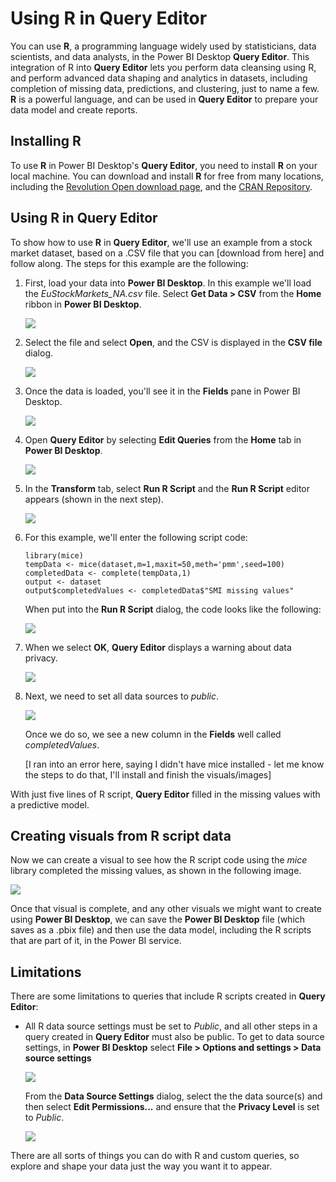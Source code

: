 <properties
   pageTitle="Using R in Query Editor"
   description="Use R in Power BI Desktop Query Editor for advanced analytics"
   services="powerbi"
   documentationCenter=""
   authors="davidiseminger"
   manager="mblythe"
   backup=""
   editor=""
   tags=""
   qualityFocus="no"
   qualityDate=""/>

<tags
   ms.service="powerbi"
   ms.devlang="NA"
   ms.topic="article"
   ms.tgt_pltfrm="NA"
   ms.workload="powerbi"
   ms.date="07/20/2016"
   ms.author="davidi"/>

# Using R in Query Editor

You can use **R**, a programming language widely used by statisticians, data scientists, and data analysts, in the Power BI Desktop **Query Editor**. This integration of R into **Query Editor** lets you perform data cleansing using R, and perform advanced data shaping and analytics in datasets, including completion of missing data, predictions, and clustering, just to name a few. **R** is a powerful language, and can be used in **Query Editor** to prepare your data model and create reports.

## Installing R

To use **R** in Power BI Desktop's **Query Editor**, you need to install **R** on your local machine. You can download and install **R** for free from many locations, including the [Revolution Open download page](https://mran.revolutionanalytics.com/download/), and the [CRAN Repository](https://cran.r-project.org/bin/windows/base/).

## Using R in Query Editor

To show how to use **R** in **Query Editor**, we'll use an example from a stock market dataset, based on a .CSV file that you can [download from here] and follow along. The steps for this example are the following:

1.  First, load your data into **Power BI Desktop**. In this example we'll load the *EuStockMarkets_NA.csv* file. Select **Get Data > CSV** from the **Home** ribbon in **Power BI Desktop**.

    ![](media/powerbi-desktop-r-in-query-editor/r-in-query-editor_1.png)

2.  Select the file and select **Open**, and the CSV is displayed in the **CSV file** dialog.

    ![](media/powerbi-desktop-r-in-query-editor/r-in-query-editor_2.png)

3.  Once the data is loaded, you'll see it in the **Fields** pane in Power BI Desktop.

    ![](media/powerbi-desktop-r-in-query-editor/r-in-query-editor_3.png)

4.  Open **Query Editor** by selecting **Edit Queries** from the **Home** tab in **Power BI Desktop**.

    ![](media/powerbi-desktop-r-in-query-editor/r-in-query-editor_4.png)

5.  In the **Transform** tab, select **Run R Script** and the **Run R Script** editor appears (shown in the next step).

    ![](media/powerbi-desktop-r-in-query-editor/r-in-query-editor_5a.png)

6.  For this example, we'll enter the following script code:

        library(mice)
        tempData <- mice(dataset,m=1,maxit=50,meth='pmm',seed=100)
        completedData <- complete(tempData,1)
        output <- dataset
        output$completedValues <- completedData$"SMI missing values"

    When put into the **Run R Script** dialog, the code looks like the following:

    ![](media/powerbi-desktop-r-in-query-editor/r-in-query-editor_5b.png)

7.  When we select **OK**, **Query Editor** displays a warning about data privacy.

    ![](media/powerbi-desktop-r-in-query-editor/r-in-query-editor_6.png)

8.  Next, we need to set all data sources to *public*.

    ![](media/powerbi-desktop-r-in-query-editor/r-in-query-editor_7.png)

    Once we do so, we see a new column in the **Fields** well called *completedValues*.

    [I ran into an error here, saying I didn't have mice installed - let me know the steps to do that, I'll install and finish the visuals/images]

With just five lines of R script, **Query Editor** filled in the missing values with a predictive model.

## Creating visuals from R script data

Now we can create a visual to see how the R script code using the *mice* library completed the missing values, as shown in the following image.

![](media/powerbi-desktop-r-in-query-editor/r-in-query-editor_8a.png)

Once that visual is complete, and any other visuals we might want to create using **Power BI Desktop**, we can save the **Power BI Desktop** file (which saves as a .pbix file) and then use the data model, including the R scripts that are part of it, in the Power BI service.


## Limitations

There are some limitations to queries that include R scripts created in **Query Editor**:

-   All R data source settings must be set to *Public*, and all other steps in a query created in **Query Editor** must also be public. To get to data source settings, in **Power BI Desktop** select **File > Options and settings > Data source settings**

    ![](media/powerbi-desktop-r-in-query-editor/r-in-query-editor_9.png)

    From the **Data Source Settings** dialog, select the the data source(s) and then select **Edit Permissions...** and ensure that the **Privacy Level** is set to *Public*.

    ![](media/powerbi-desktop-r-in-query-editor/r-in-query-editor_10.png)    

There are all sorts of things you can do with R and custom queries, so explore and shape your data just the way you want it to appear.
